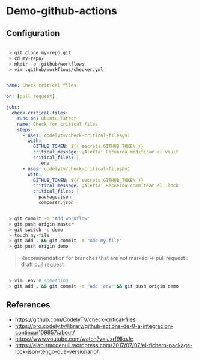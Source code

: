 # Demo-github-actions

## Configuration

```sh
 
 > git clone my-repo.git
 > cd my-repo/
 > mkdir -p .github/workflows
 > vim .github/workflows/checker.yml 
```

```yml

name: Check critical files

on: [pull_request]

jobs:
  check-critical-files:
    runs-on: ubuntu-latest
    name: Check for critical files
    steps:
      - uses: codelytv/check-critical-files@v1
        with:
          GITHUB_TOKEN: ${{ secrets.GITHUB_TOKEN }}
          critical_message: ¡Alerta! Recuerda modificar el vault 
          critical_files: |
            .env
      - uses: codelytv/check-critical-files@v1
        with:
          GITHUB_TOKEN: ${{ secrets.GITHUB_TOKEN }}
          critical_message: ¡Alerta! Recuerda commitear el .lock 
          critical_files: |
            package.json
            composer.json

```

```sh

 > git commit -m "Add workflow"
 > git push origin master
 > git switch -c demo
 > touch my-file
 > git add . && git commit -m "Add my-file"
 > git push origin demo

```

> Recommendation for branches that are not marked -> pull request : draft pull request

```sh

 > vim .env # something
 > git add . && git commit -m "Add .env" && git push origin demo
```

## References

- https://github.com/CodelyTV/check-critical-files
- https://pro.codely.tv/library/github-actions-de-0-a-integracion-continua/109857/about/
- https://www.youtube.com/watch?v=iJxrf9lkoJc
- https://elabismodenull.wordpress.com/2017/07/07/el-fichero-package-lock-json-tengo-que-versionarlo/
